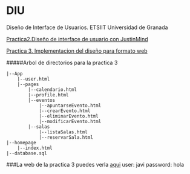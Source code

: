 # DIU
Diseño de Interface de Usuarios. ETSIIT Universidad de Granada

[Practica2.Diseño de interface de usuario con JustinMind](https://github.com/JArandaIzquierdo/DIU/tree/master/Practica2)

[Practica 3. Implementacion del diseño para formato web](https://github.com/JArandaIzquierdo/DIU/tree/master/Practica3)

#####Arbol de directorios para la practica 3

	|--App
		|--user.html
        |--pages
        	|--calendario.html
            |--profile.html
            |--eventos
            	|--apuntarseEvento.html
                |--crearEvento.html
                |--eliminarEvento.html
                |--modificarEvento.html
            |--salas
            	|--listaSalas.html
                |--reservarSala.html
	|--homepage
    	|--index.html
	|--database.sql

###La web de la practica 3 puedes verla [aqui](http://jarandaizquierdo.github.io/DIU/homepage/index.html)
	user: javi
    password: hola